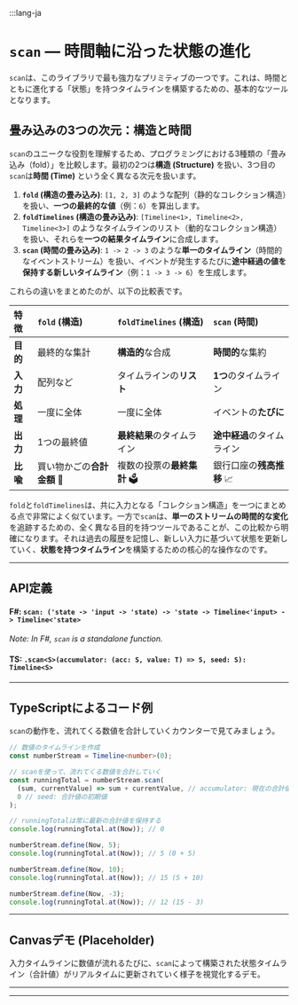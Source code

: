 :::lang-ja

# `scan` — 時間軸に沿った状態の進化

`scan`は、このライブラリで最も強力なプリミティブの一つです。これは、時間とともに進化する「状態」を持つタイムラインを構築するための、基本的なツールとなります。

## 畳み込みの3つの次元：構造と時間

`scan`のユニークな役割を理解するため、プログラミングにおける3種類の「畳み込み（fold）」を比較します。最初の2つは**構造 (Structure)** を扱い、3つ目の`scan`は**時間 (Time)** という全く異なる次元を扱います。

1.  **`fold` (構造の畳み込み)**: `[1, 2, 3]` のような配列（静的なコレクション構造）を扱い、**一つの最終的な値**（例：`6`）を算出します。
2.  **`foldTimelines` (構造の畳み込み)**: `[Timeline<1>, Timeline<2>, Timeline<3>]` のようなタイムラインのリスト（動的なコレクション構造）を扱い、それらを**一つの結果タイムライン**に合成します。
3.  **`scan` (時間の畳み込み)**: `1 -> 2 -> 3` のような**単一のタイムライン**（時間的なイベントストリーム）を扱い、イベントが発生するたびに**途中経過の値を保持する新しいタイムライン**（例：`1 -> 3 -> 6`）を生成します。

これらの違いをまとめたのが、以下の比較表です。

| 特徴 | `fold` (構造) | `foldTimelines` (構造) | `scan` (時間) |
| :--- | :--- | :--- | :--- |
| **目的** | 最終的な集計 | **構造的**な合成 | **時間的**な集約 |
| **入力** | 配列など | タイムラインの**リスト** | **1つ**のタイムライン |
| **処理** | 一度に全体 | 一度に全体 | イベントの**たびに** |
| **出力** | 1つの最終値 | **最終結果**のタイムライン | **途中経過**のタイムライン |
| **比喩** | 買い物かごの**合計金額** 🧾 | 複数の投票の**最終集計** 🗳️ | 銀行口座の**残高推移** 📈 |

`fold`と`foldTimelines`は、共に入力となる「コレクション構造」を一つにまとめる点で非常によく似ています。一方で`scan`は、**単一のストリームの時間的な変化**を追跡するための、全く異なる目的を持つツールであることが、この比較から明確になります。それは過去の履歴を記憶し、新しい入力に基づいて状態を更新していく、**状態を持つタイムライン**を構築するための核心的な操作なのです。

-----

## API定義

#### F\#: `scan: ('state -> 'input -> 'state) -> 'state -> Timeline<'input> -> Timeline<'state>`

*Note: In F\#, `scan` is a standalone function.*

#### TS: `.scan<S>(accumulator: (acc: S, value: T) => S, seed: S): Timeline<S>`

-----

## TypeScriptによるコード例

`scan`の動作を、流れてくる数値を合計していくカウンターで見てみましょう。

```typescript
// 数値のタイムラインを作成
const numberStream = Timeline<number>(0);

// scanを使って、流れてくる数値を合計していく
const runningTotal = numberStream.scan(
  (sum, currentValue) => sum + currentValue, // accumulator: 現在の合計値に新しい値を加算
  0 // seed: 合計値の初期値
);

// runningTotalは常に最新の合計値を保持する
console.log(runningTotal.at(Now)); // 0

numberStream.define(Now, 5);
console.log(runningTotal.at(Now)); // 5 (0 + 5)

numberStream.define(Now, 10);
console.log(runningTotal.at(Now)); // 15 (5 + 10)

numberStream.define(Now, -3);
console.log(runningTotal.at(Now)); // 12 (15 - 3)
```

-----

## Canvasデモ (Placeholder)

入力タイムラインに数値が流れるたびに、`scan`によって構築された状態タイムライン（合計値）がリアルタイムに更新されていく様子を視覚化するデモ。

-----

-----